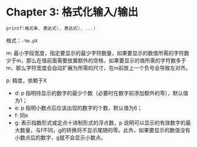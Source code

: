 # Chapter 3: 格式化输入/输出

```c
printf(格式串, 表达式1, 表达式2, ...)
```
格式：`-%m.pX`

m: 最小字段宽度，指定要显示的最少字符数量，如果要显示的数值所需的字符数少于m，那么在值前面需要放置额外的空格，如果要显示的值所需的字符数多于m，那么字符宽度会自动扩展为所需的尺寸，在m前放上一个负号会导致左对齐。

p: 精度，依赖于X

- d: p 指明待显示的数字的最少个数（必要时在数字前添加额外的零），默认值为1；
- e: p 指明小数点后应该出现的数字的个数，默认值为6；
- f: 同e
- g: 表示指数形式或定点十进制形式的浮点数，p 说明可以显示的有效数字的最大数量，与f不同，g的转换将不显示尾随的零。此外，如果要显示的数值没有小数点后的数字，g就不会显示小数点。